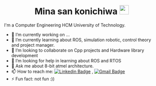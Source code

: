 
<h1 align="Center">  Mina san konichiwa <img src="https://media.giphy.com/media/WUlplcMpOCEmTGBtBW/giphy.gif" width="30"> </h1>

I'm a Computer Engineering HCM University of Technology.

- 🔭 I’m currently working on ...
- 🌱 I’m currently learning about ROS,  simulation robotic, control theory and project manager.
- 👯 I’m looking to collaborate on Cpp projects and Hardware library development
- 🤔 I’m looking for help in learning about ROS and RTOS
- 💬 Ask me about 8-bit atmel architecture. 
- 📫 How to reach me:
[![Linkedin Badge](https://img.shields.io/badge/-LinkedIn-blue?style=flat-square&logo=Linkedin&logoColor=white&link=https://www.linkedin.com/in/raghav-byte/)](https://www.linkedin.com) 
, [![Gmail Badge](https://img.shields.io/badge/-Gmail-c14438?style=flat-square&logo=Gmail&logoColor=white&link=mailto:shuklaraghav321.com)](mailto:tranquangle1997@gmail.com)
- ⚡ Fun fact: not fun :))
